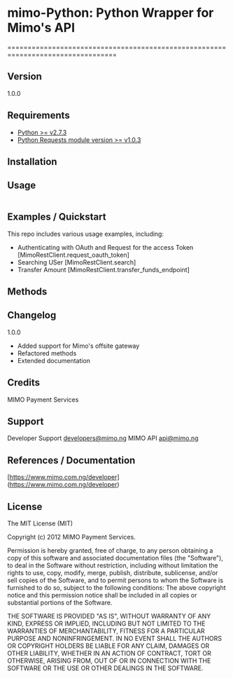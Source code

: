 # mimo-Python: Python Wrapper for Mimo's API
=================================================================================

## Version 

1.0.0

## Requirements
- [Python >= v2.7.3](http://www.python.org/getit/)
- [Python Requests module version >= v1.0.3](http://docs.python-requests.org/user/install.html#install)


## Installation



## Usage
```

```
## Examples / Quickstart

This repo includes various usage examples, including:

* Authenticating with OAuth and Request for the access Token [MimoRestClient.request_oauth_token]
* Searching USer [MimoRestClient.search]
* Transfer Amount [MimoRestClient.transfer_funds_endpoint]

## Methods


## Changelog

1.0.0

* Added support for Mimo's offsite gateway
* Refactored methods
* Extended documentation

## Credits

MIMO Payment Services

## Support

Developer Support <developers@mimo.ng>
MIMO API <api@mimo.ng>

## References / Documentation

[https://www.mimo.com.ng/developer] (https://www.mimo.com.ng/developer)

## License 

The MIT License (MIT)

Copyright (c) 2012 MIMO Payment Services.

Permission is hereby granted, free of charge, to any person obtaining a copy of this software and associated documentation files (the "Software"), to deal in the Software without restriction, including without limitation the rights to use, copy, modify, merge, publish, distribute, sublicense, and/or sell copies of the Software, and to permit persons to whom the Software is furnished to do so, subject to the following conditions:
The above copyright notice and this permission notice shall be included in all copies or substantial portions of the Software.


THE SOFTWARE IS PROVIDED "AS IS", WITHOUT WARRANTY OF ANY KIND, EXPRESS OR IMPLIED, INCLUDING BUT NOT LIMITED TO THE WARRANTIES OF MERCHANTABILITY, FITNESS FOR A PARTICULAR PURPOSE AND NONINFRINGEMENT. IN NO EVENT SHALL THE AUTHORS OR COPYRIGHT HOLDERS BE LIABLE FOR ANY CLAIM, DAMAGES OR OTHER LIABILITY, WHETHER IN AN ACTION OF CONTRACT, TORT OR OTHERWISE, ARISING FROM, OUT OF OR IN CONNECTION WITH THE SOFTWARE OR THE USE OR OTHER DEALINGS IN THE SOFTWARE.

